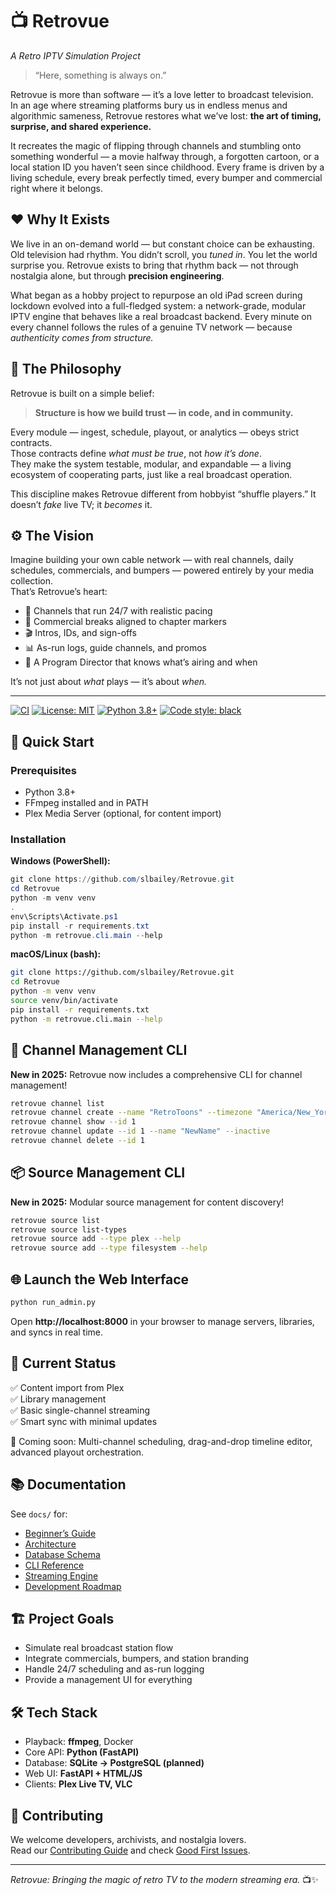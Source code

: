 # 📺 Retrovue

_A Retro IPTV Simulation Project_

> “Here, something is always on.”

Retrovue is more than software — it’s a love letter to broadcast television.  
In an age where streaming platforms bury us in endless menus and algorithmic sameness, Retrovue restores what we’ve lost: **the art of timing, surprise, and shared experience.**

It recreates the magic of flipping through channels and stumbling onto something wonderful — a movie halfway through, a forgotten cartoon, or a local station ID you haven’t seen since childhood. Every frame is driven by a living schedule, every break perfectly timed, every bumper and commercial right where it belongs.

## ❤️ Why It Exists

We live in an on-demand world — but constant choice can be exhausting.  
Old television had rhythm. You didn’t scroll, you _tuned in_. You let the world surprise you. Retrovue exists to bring that rhythm back — not through nostalgia alone, but through **precision engineering**.

What began as a hobby project to repurpose an old iPad screen during lockdown evolved into a full-fledged system: a network-grade, modular IPTV engine that behaves like a real broadcast backend. Every minute on every channel follows the rules of a genuine TV network — because _authenticity comes from structure._

## 🧠 The Philosophy

Retrovue is built on a simple belief:

> **Structure is how we build trust — in code, and in community.**

Every module — ingest, schedule, playout, or analytics — obeys strict contracts.  
Those contracts define _what must be true_, not _how it’s done_.  
They make the system testable, modular, and expandable — a living ecosystem of cooperating parts, just like a real broadcast operation.

This discipline makes Retrovue different from hobbyist “shuffle players.” It doesn’t _fake_ live TV; it _becomes_ it.

## ⚙️ The Vision

Imagine building your own cable network — with real channels, daily schedules, commercials, and bumpers — powered entirely by your media collection.  
That’s Retrovue’s heart:

- 📡 Channels that run 24/7 with realistic pacing
- 🧩 Commercial breaks aligned to chapter markers
- 🎬 Intros, IDs, and sign-offs
- 📊 As-run logs, guide channels, and promos
- 🧠 A Program Director that knows what’s airing and when

It’s not just about _what_ plays — it’s about _when._

---

[![CI](https://github.com/slbailey/Retrovue/actions/workflows/ci.yml/badge.svg)](https://github.com/slbailey/Retrovue/actions/workflows/ci.yml)
[![License: MIT](https://img.shields.io/badge/License-MIT-yellow.svg)](https://opensource.org/licenses/MIT)
[![Python 3.8+](https://img.shields.io/badge/python-3.8+-blue.svg)](https://www.python.org/downloads/)
[![Code style: black](https://img.shields.io/badge/code%20style-black-000000.svg)](https://github.com/psf/black)

## 🚀 Quick Start

### Prerequisites

- Python 3.8+
- FFmpeg installed and in PATH
- Plex Media Server (optional, for content import)

### Installation

**Windows (PowerShell):**

```powershell
git clone https://github.com/slbailey/Retrovue.git
cd Retrovue
python -m venv venv
.
env\Scripts\Activate.ps1
pip install -r requirements.txt
python -m retrovue.cli.main --help
```

**macOS/Linux (bash):**

```bash
git clone https://github.com/slbailey/Retrovue.git
cd Retrovue
python -m venv venv
source venv/bin/activate
pip install -r requirements.txt
python -m retrovue.cli.main --help
```

## 🧭 Channel Management CLI

**New in 2025:** Retrovue now includes a comprehensive CLI for channel management!

```bash
retrovue channel list
retrovue channel create --name "RetroToons" --timezone "America/New_York"   --grid-size-minutes 30 --grid-offset-minutes 0 --rollover-minutes 360 --active
retrovue channel show --id 1
retrovue channel update --id 1 --name "NewName" --inactive
retrovue channel delete --id 1
```

## 📦 Source Management CLI

**New in 2025:** Modular source management for content discovery!

```bash
retrovue source list
retrovue source list-types
retrovue source add --type plex --help
retrovue source add --type filesystem --help
```

## 🌐 Launch the Web Interface

```bash
python run_admin.py
```

Open **http://localhost:8000** in your browser to manage servers, libraries, and syncs in real time.

## 🎯 Current Status

✅ Content import from Plex  
✅ Library management  
✅ Basic single-channel streaming  
✅ Smart sync with minimal updates

🔄 Coming soon: Multi-channel scheduling, drag-and-drop timeline editor, advanced playout orchestration.

## 📚 Documentation

See `docs/` for:

- [Beginner’s Guide](docs/README.md)
- [Architecture](docs/ARCHITECTURE.md)
- [Database Schema](docs/DB_SCHEMA.md)
- [CLI Reference](docs/CLI.md)
- [Streaming Engine](docs/streaming-engine.md)
- [Development Roadmap](docs/development-roadmap.md)

## 🏗️ Project Goals

- Simulate real broadcast station flow
- Integrate commercials, bumpers, and station branding
- Handle 24/7 scheduling and as-run logging
- Provide a management UI for everything

## 🛠️ Tech Stack

- Playback: **ffmpeg**, Docker
- Core API: **Python (FastAPI)**
- Database: **SQLite → PostgreSQL (planned)**
- Web UI: **FastAPI + HTML/JS**
- Clients: **Plex Live TV, VLC**

## 🤝 Contributing

We welcome developers, archivists, and nostalgia lovers.  
Read our [Contributing Guide](CONTRIBUTING.md) and check [Good First Issues](https://github.com/slbailey/Retrovue/issues?q=is%3Aissue+is%3Aopen+label%3A%22good+first+issue%22).

---

_Retrovue: Bringing the magic of retro TV to the modern streaming era._ 📺✨
